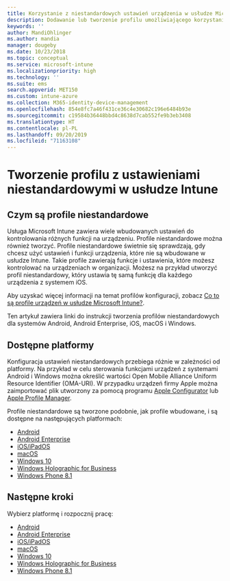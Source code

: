 ```yaml
---
title: Korzystanie z niestandardowych ustawień urządzenia w usłudze Microsoft Intune — Azure | Microsoft Docs
description: Dodawanie lub tworzenie profilu umożliwiającego korzystanie z ustawień niestandardowych na urządzeniach z systemem Windows Phone, Windows 8.1, Windows 10 lub nowszym, Android, Android Enterprise, macOS oraz iOS za pomocą usługi Microsoft Intune
keywords: ''
author: MandiOhlinger
ms.author: mandia
manager: dougeby
ms.date: 10/23/2018
ms.topic: conceptual
ms.service: microsoft-intune
ms.localizationpriority: high
ms.technology: ''
ms.suite: ems
search.appverid: MET150
ms.custom: intune-azure
ms.collection: M365-identity-device-management
ms.openlocfilehash: 854e8fc7a46f431ce36c4e30682c196e6484b93e
ms.sourcegitcommit: c19584b36448bbd4c8638d7cab552fe9b3eb3408
ms.translationtype: HT
ms.contentlocale: pl-PL
ms.lasthandoff: 09/20/2019
ms.locfileid: "71163108"
---
```

# <a name="create-a-profile-with-custom-settings-in-intune"></a>Tworzenie profilu z ustawieniami niestandardowymi w usłudze Intune

## <a name="what-are-custom-profiles"></a>Czym są profile niestandardowe

Usługa Microsoft Intune zawiera wiele wbudowanych ustawień do kontrolowania różnych funkcji na urządzeniu. Profile niestandardowe można również tworzyć. Profile niestandardowe świetnie się sprawdzają, gdy chcesz użyć ustawień i funkcji urządzenia, które nie są wbudowane w usłudze Intune. Takie profile zawierają funkcje i ustawienia, które możesz kontrolować na urządzeniach w organizacji. Możesz na przykład utworzyć profil niestandardowy, który ustawia tę samą funkcję dla każdego urządzenia z systemem iOS.

Aby uzyskać więcej informacji na temat profilów konfiguracji, zobacz [Co to są profile urządzeń w usłudze Microsoft Intune?](device-profiles.md). 

Ten artykuł zawiera linki do instrukcji tworzenia profilów niestandardowych dla systemów Android, Android Enterprise, iOS, macOS i Windows.

## <a name="available-platforms"></a>Dostępne platformy

Konfiguracja ustawień niestandardowych przebiega różnie w zależności od platformy. Na przykład w celu sterowania funkcjami urządzeń z systemami Android i Windows można określić wartości Open Mobile Alliance Uniform Resource Identifier (OMA-URI). W przypadku urządzeń firmy Apple można zaimportować plik utworzony za pomocą programu [Apple Configurator](https://itunes.apple.com/us/app/apple-configurator-2/id1037126344?mt=12) lub [Apple Profile Manager](https://support.apple.com/profile-manager).

Profile niestandardowe są tworzone podobnie, jak profile wbudowane, i są dostępne na następujących platformach:

- [Android](custom-settings-android.md)
- [Android Enterprise](custom-settings-android-for-work.md)
- [iOS/iPadOS](custom-settings-ios.md)
- [macOS](custom-settings-macos.md)
- [Windows 10](custom-settings-windows-10.md)
- [Windows Holographic for Business](custom-settings-windows-holographic.md)
- [Windows Phone 8.1](custom-settings-windows-phone-8-1.md)

## <a name="next-steps"></a>Następne kroki

Wybierz platformę i rozpocznij pracę:

- [Android](custom-settings-android.md)
- [Android Enterprise](custom-settings-android-for-work.md)
- [iOS/iPadOS](custom-settings-ios.md)
- [macOS](custom-settings-macos.md)
- [Windows 10](custom-settings-windows-10.md)
- [Windows Holographic for Business](custom-settings-windows-holographic.md)
- [Windows Phone 8.1](custom-settings-windows-phone-8-1.md)
